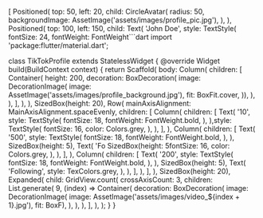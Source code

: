[
Positioned(
top: 50,
left: 20,
child: CircleAvatar(
radius: 50,
backgroundImage: AssetImage('assets/images/profile_pic.jpg'),
),
),
Positioned(
top: 100,
left: 150,
child: Text(
'John Doe',
style: TextStyle(
fontSize: 24,
fontWeight: FontWeight```dart
import 'package:flutter/material.dart';

class TikTokProfile extends StatelessWidget {
@override
Widget build(BuildContext context) {
return Scaffold(
body: Column(
children: [
Container(
height: 200,
decoration: BoxDecoration(
image: DecorationImage(
image: AssetImage('assets/images/profile_background.jpg'),
fit: BoxFit.cover,
)),
),
),
],
),
),
SizedBox(height: 20),
Row(
mainAxisAlignment: MainAxisAlignment.spaceEvenly,
children: [
Column(
children: [
Text(
'10',
style: TextStyle(
fontSize: 18,
fontWeight: FontWeight.bold,
),
),style: TextStyle(
fontSize: 16,
color: Colors.grey,
),
),
],
),
Column(
children: [
Text(
'500',
style: TextStyle(
fontSize: 18,
fontWeight: FontWeight.bold,
),
),
SizedBox(height: 5),
Text(
'Fo
SizedBox(height: 5fontSize: 16,
color: Colors.grey,
),
),
],
),
Column(
children: [
Text(
'200',
style: TextStyle(
fontSize: 18,
fontWeight: FontWeight.bold,
),
),
SizedBox(height: 5),
Text(
'Following',
style: TexColors.grey,
),
),
],
),
],
),
SizedBox(height: 20),
Expanded(
child: GridView.count(
crossAxisCount: 3,
children: List.generate(
9,
(index) => Container(
decoration: BoxDecoration(
image: DecorationImage(
image: AssetImage('assets/images/video_${index + 1}.jpg'),
fit: BoxF),
),
),
),
],
),
);
}
}
```
